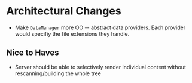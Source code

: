 # Architectural Changes

- Make `DataManager` more OO -- abstract data providers. Each provider would specifiy the file extensions they handle.

## Nice to Haves

- Server should be able to selectively render individual content without rescanning/building the whole tree

